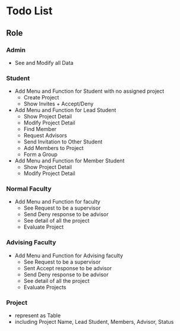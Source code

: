 # Todo List

## Role

### Admin

- See and Modify all Data

### Student
- Add Menu and Function for Student with no assigned project
  - Create Project
  - Show Invites + Accept/Deny
- Add Menu and Function for Lead Student
  - Show Project Detail
  - Modify Project Detail
  - Find Member
  - Request Advisors
  - Send Invitation to Other Student
  - Add Members to Project
  - Form a Group
- Add Menu and Function for Member Student
  - Show Project Detail
  - Modify Project Detail

### Normal Faculty
- Add Menu and Function for faculty
  - See Request to be a supervisor
  - Send Deny response to be advisor
  - See detail of all the project
  - Evaluate Project

### Advising Faculty
- Add Menu and Function for Advising faculty
  - See Request to be a supervisor
  - Sent Accept response to be advisor
  - Send Deny response to be advisor
  - See detail of all the project
  - Evaluate Projects


### Project
- represent as Table
- including Project Name, Lead Student, Members, Advisor, Status